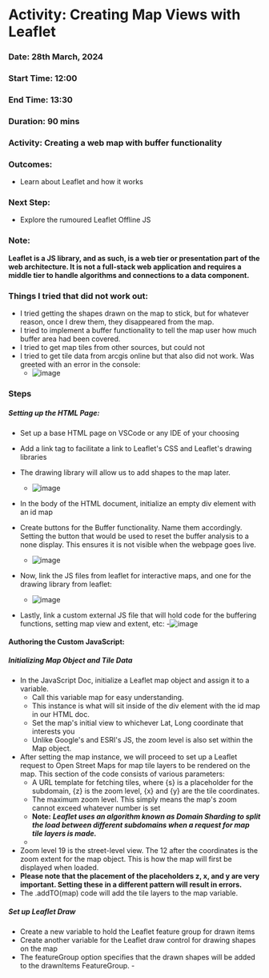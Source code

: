 # Activity: Creating Map Views with Leaflet 
### Date: 28th March, 2024 
### Start Time: 12:00 
### End Time: 13:30 
### Duration:  90 mins 
### Activity: Creating a web map with buffer functionality  
### Outcomes:  
  - Learn about Leaflet and how it works 
### Next Step: 
  - Explore the rumoured Leaflet Offline JS
### Note:
**Leaflet is a JS library, and as such, is a web tier or presentation part of the web architecture. It is not a full-stack web application and requires a middle tier to handle algorithms and connections to a data component.**
### Things I tried that did not work out:
- I tried getting the shapes drawn on the map to stick, but for whatever reason, once I drew them, they disappeared from the map. 
- I tried to implement a buffer functionality to tell the map user how much buffer area had been covered.
- I tried to get map tiles from other sources, but could not
- I tried to get tile data from arcgis online but that also did not work. Was greeted with an error in the console:
  - ![image](https://github.com/reddrabbit/Technical-Dev-Log/assets/146376039/cb246a70-462b-4aae-b796-a4d34a2e77c9)
 

### Steps
##### Setting up the HTML Page:
- Set up a base HTML page on VSCode or any IDE of your choosing 
- Add a link tag to facilitate a link to Leaflet's CSS and Leaflet's drawing libraries  
- The drawing library will allow us to add shapes to the map later.
  - ![image](https://github.com/reddrabbit/Technical-Dev-Log/assets/146376039/c74ed02b-03a2-4dd2-a555-56a588d6b86a)

- In the body of the HTML document, initialize an empty div element with an id map 
- Create buttons for the Buffer functionality. Name them accordingly. Setting the button that would be used to reset the buffer analysis to a none display.
This ensures it is not visible when the webpage goes live.
  - ![image](https://github.com/reddrabbit/Technical-Dev-Log/assets/146376039/b91743fd-86e0-4e8c-86bc-a71c2cbf048b)

- Now, link the JS files from leaflet for interactive maps, and one for the drawing library from leaflet:
  - ![image](https://github.com/reddrabbit/Technical-Dev-Log/assets/146376039/6d47b49c-bbbf-4ca8-947b-7c4428627942)
- Lastly, link a custom external JS file that will hold code for the buffering functions, setting map view and extent, etc:
  -![image](https://github.com/reddrabbit/Technical-Dev-Log/assets/146376039/c053f557-9f86-45cc-8fbe-6581a0f39167)

#### Authoring the Custom JavaScript:
##### Initializing Map Object and Tile Data 
- In the JavaScript Doc, initialize a Leaflet map object and assign it to a variable.
  - Call this variable map for easy understanding. 
  - This instance is what will sit inside of the div element with the id map in our HTML doc. 
  - Set the map's initial view to whichever Lat, Long coordinate that interests you 
  - Unlike Google's and ESRI's JS, the zoom level is also set within the Map object.
- After setting the map instance, we will proceed to set up a Leaflet request to Open Street Maps for map tile layers to be rendered on the map.
This section of the code consists of various parameters:
  - A URL template for fetching tiles, where {s} is a placeholder for the subdomain, {z} is the zoom level, {x} and {y} are the tile coordinates.  
  - The maximum zoom level. This simply means the map's zoom cannot exceed whatever number is set 
  - **Note:** _**Leaflet uses an algorithm known as Domain Sharding to split the load between different subdomains when a request for map tile layers is made.**_
  - 
- Zoom level 19 is the street-level view. The 12 after the coordinates is the zoom extent for the map object. This is how the map will first be displayed when loaded.  
- **Please note that the placement of the placeholders z, x, and y are very important. Setting these in a different pattern will result in errors.**
- The .addTO(map) code will add the tile layers to the map variable.
##### Set up Leaflet Draw 
- Create a new variable to hold the Leaflet feature group for drawn items 
- Create another variable for the Leaflet draw control for drawing shapes on the map 
- The featureGroup option specifies that the drawn shapes will be added to the drawnItems FeatureGroup.
  -<Will add JS2 image here> 
